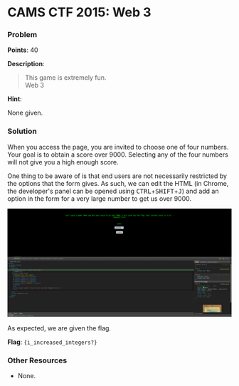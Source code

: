 # CAMS CTF 2015: Web 3

### Problem

**Points**: 40

**Description**: 

> This game is extremely fun.  
> Web 3

**Hint**: 

None given.

### Solution

When you access the page, you are invited to choose one of four numbers. Your goal is to obtain a score over 9000. Selecting any of the four numbers will not give you a high enough score.

One thing to be aware of is that end users are not necessarily restricted by the options that the form gives. As such, we can edit the HTML (in Chrome, the developer's panel can be opened using <kbd>CTRL</kbd>+<kbd>SHIFT</kbd>+<kbd>J</kbd>) and add an option in the form for a very large number to get us over 9000.

![](form.png)

As expected, we are given the flag.

**Flag**: `{i_increased_integers?}`

### Other Resources

* None.
